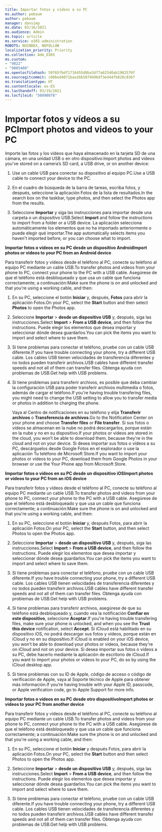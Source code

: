 ```yaml
---
title: Importar fotos y vídeos a su PC
ms.author: pebaum
author: pebaum
manager: dansimp
ms.date: 03/16/2021
ms.audience: Admin
ms.topic: article
ms.service: o365-administration
ROBOTS: NOINDEX, NOFOLLOW
localization_priority: Priority
ms.collection: Adm_O365
ms.custom:
- "9822"
- "9005408"
ms.openlocfilehash: 59765fbdf1716455d8ba3df7a62540ab1982570f
ms.sourcegitcommit: c08bed4071baa3bb5879496df3ed44fb828c8367
ms.translationtype: HT
ms.contentlocale: es-ES
ms.lasthandoff: 03/19/2021
ms.locfileid: "50898078"
---
```

# <a name="import-photos-and-videos-to-your-pc"></a><span data-ttu-id="a932a-102">Importar fotos y vídeos a su PC</span><span class="sxs-lookup"><span data-stu-id="a932a-102">Import photos and videos to your PC</span></span>

<span data-ttu-id="a932a-103">Importe las fotos y los vídeos que haya almacenado en la tarjeta SD de una cámara, en una unidad USB o en otro dispositivo:</span><span class="sxs-lookup"><span data-stu-id="a932a-103">Import photos and videos you've stored on a camera’s SD card, a USB drive, or on another device:</span></span>

1. <span data-ttu-id="a932a-104">Use un cable USB para conectar su dispositivo al equipo PC.</span><span class="sxs-lookup"><span data-stu-id="a932a-104">Use a USB cable to connect your device to the PC.</span></span>

1. <span data-ttu-id="a932a-105">En el cuadro de búsqueda de la barra de tareas, escriba fotos, y después, seleccione la aplicación Fotos de la lista de resultados.</span><span class="sxs-lookup"><span data-stu-id="a932a-105">In the search box on the taskbar, type photos, and then select the Photos app from the results.</span></span>

1. <span data-ttu-id="a932a-106">Seleccione **Importar** y siga las instrucciones para importar desde una carpeta o un dispositivo USB.</span><span class="sxs-lookup"><span data-stu-id="a932a-106">Select **Import** and follow the instructions to import from a folder or a USB device.</span></span> <span data-ttu-id="a932a-107">La aplicación selecciona automáticamente los elementos que no ha importado anteriormente o puede elegir qué importar.</span><span class="sxs-lookup"><span data-stu-id="a932a-107">The app automatically selects items you haven't imported before, or you can choose what to import.</span></span>

<span data-ttu-id="a932a-108">**Importar fotos o vídeos en su PC desde un dispositivo Android**</span><span class="sxs-lookup"><span data-stu-id="a932a-108">**Import photos or videos to your PC from an Android device**</span></span>

<span data-ttu-id="a932a-109">Para transferir fotos y vídeos desde el teléfono al PC, conecte su teléfono al equipo PC mediante un cable USB.</span><span class="sxs-lookup"><span data-stu-id="a932a-109">To transfer photos and videos from your phone to PC, connect your phone to the PC with a USB cable.</span></span> <span data-ttu-id="a932a-110">Asegúrese de que el teléfono está desbloqueado y que usa un cable que funciona correctamente; a continuación:</span><span class="sxs-lookup"><span data-stu-id="a932a-110">Make sure the phone is on and unlocked and that you're using a working cable, and then:</span></span>

1. <span data-ttu-id="a932a-111">En su PC, seleccione el botón **Iniciar** y, después, **Fotos** para abrir la aplicación Fotos.</span><span class="sxs-lookup"><span data-stu-id="a932a-111">On your PC, select the **Start** button and then select **Photos** to open the Photos app.</span></span>

1. <span data-ttu-id="a932a-112">Seleccione **Importar** > **desde un dispositivo USB** y, después, siga las instrucciones.</span><span class="sxs-lookup"><span data-stu-id="a932a-112">Select **Import** > **From a USB device**, and then follow the instructions.</span></span> <span data-ttu-id="a932a-113">Puede elegir los elementos que desea importar y seleccionar dónde desea guardarlos.</span><span class="sxs-lookup"><span data-stu-id="a932a-113">You can pick the items you want to import and select where to save them.</span></span>

1. <span data-ttu-id="a932a-114">Si tiene problemas para conectar el teléfono, pruebe con un cable USB diferente.</span><span class="sxs-lookup"><span data-stu-id="a932a-114">If you have trouble connecting your phone, try a different USB cable.</span></span> <span data-ttu-id="a932a-115">Los cables USB tienen velocidades de transferencia diferentes y no todos pueden transferir archivos.</span><span class="sxs-lookup"><span data-stu-id="a932a-115">USB cables have different transfer speeds and not all of them can transfer files.</span></span> <span data-ttu-id="a932a-116">Obtenga ayuda con problemas de USB.</span><span class="sxs-lookup"><span data-stu-id="a932a-116">Get help with USB problems.</span></span>

1. <span data-ttu-id="a932a-117">Si tiene problemas para transferir archivos, es posible que deba cambiar la configuración USB para poder transferir archivos multimedia o fotos, además de cargar el teléfono.</span><span class="sxs-lookup"><span data-stu-id="a932a-117">If you're having trouble transfering files, you might need to change the USB setting to allow you to transfer media or photos in addition to charging the phone.</span></span> 

    <span data-ttu-id="a932a-118">Vaya al Centro de notificaciones en su teléfono y elija **Transferir archivos** o **Transferencia de archivos**.</span><span class="sxs-lookup"><span data-stu-id="a932a-118">Go to the Notification Center on your phone and choose **Transfer files** or **File transfer**.</span></span> <span data-ttu-id="a932a-119">Si sus fotos o vídeos se almacenan en la nube no podrá descargarlos, porque están en la nube y no en su dispositivo.</span><span class="sxs-lookup"><span data-stu-id="a932a-119">If your photos or videos are stored in the cloud, you won’t be able to download them, because they're in the cloud and not on your device.</span></span> <span data-ttu-id="a932a-120">Si desea importar sus fotos o vídeos a su PC, descárguelos desde Google Fotos en el explorador o use la aplicación Tu teléfono de Microsoft Store.</span><span class="sxs-lookup"><span data-stu-id="a932a-120">If you want to import your photos or videos to your PC, download them from Google Photos in your browser or use the Your Phone app from Microsoft Store.</span></span>

<span data-ttu-id="a932a-121">**Importar fotos o vídeos en su PC desde un dispositivo iOS**</span><span class="sxs-lookup"><span data-stu-id="a932a-121">**Import photos or videos to your PC from an iOS device**</span></span>

<span data-ttu-id="a932a-122">Para transferir fotos y vídeos desde el teléfono al PC, conecte su teléfono al equipo PC mediante un cable USB.</span><span class="sxs-lookup"><span data-stu-id="a932a-122">To transfer photos and videos from your phone to PC, connect your phone to the PC with a USB cable.</span></span> <span data-ttu-id="a932a-123">Asegúrese de que el teléfono está desbloqueado y que usa un cable que funciona correctamente; a continuación:</span><span class="sxs-lookup"><span data-stu-id="a932a-123">Make sure the phone is on and unlocked and that you're using a working cable, and then:</span></span>

1. <span data-ttu-id="a932a-124">En su PC, seleccione el botón **Iniciar** y, después Fotos, para abrir la aplicación Fotos.</span><span class="sxs-lookup"><span data-stu-id="a932a-124">On your PC, select the **Start** button, and then select Photos to open the Photos app.</span></span>

1. <span data-ttu-id="a932a-125">Seleccione **Importar** > **desde un dispositivo USB** y, después, siga las instrucciones.</span><span class="sxs-lookup"><span data-stu-id="a932a-125">Select **Import** > **From a USB device**, and then follow the instructions.</span></span> <span data-ttu-id="a932a-126">Puede elegir los elementos que desea importar y seleccionar dónde desea guardarlos.</span><span class="sxs-lookup"><span data-stu-id="a932a-126">You can pick the items you want to import and select where to save them.</span></span>

1. <span data-ttu-id="a932a-127">Si tiene problemas para conectar el teléfono, pruebe con un cable USB diferente.</span><span class="sxs-lookup"><span data-stu-id="a932a-127">If you have trouble connecting your phone, try a different USB cable.</span></span> <span data-ttu-id="a932a-128">Los cables USB tienen velocidades de transferencia diferentes y no todos pueden transferir archivos.</span><span class="sxs-lookup"><span data-stu-id="a932a-128">USB cables have different transfer speeds and not all of them can transfer files.</span></span> <span data-ttu-id="a932a-129">Obtenga ayuda con problemas de USB.</span><span class="sxs-lookup"><span data-stu-id="a932a-129">Get help with USB problems.</span></span>

1. <span data-ttu-id="a932a-130">Si tiene problemas para transferir archivos, asegúrese de que su teléfono está desbloqueado y, cuando vea la notificación **Confiar en este dispositivo**, seleccione **Aceptar**.</span><span class="sxs-lookup"><span data-stu-id="a932a-130">If you're having trouble transfering files, make sure your phone is unlocked, and when you see the **Trust this device** notification, select **Accept**.</span></span> <span data-ttu-id="a932a-131">Si iCloud está habilitado en su dispositivo iOS, no podrá descargar sus fotos y vídeos, porque están en iCloud y no en su dispositivo.</span><span class="sxs-lookup"><span data-stu-id="a932a-131">If iCloud is enabled on your iOS device, you won’t be able to download your photos or videos, because they're on iCloud and not on your device.</span></span> <span data-ttu-id="a932a-132">Si desea importar sus fotos o vídeos a su PC, debe hacerlo mediante la aplicación de escritorio de iCloud.</span><span class="sxs-lookup"><span data-stu-id="a932a-132">If you want to import your photos or videos to your PC, do so by using the iCloud desktop app.</span></span>

1. <span data-ttu-id="a932a-133">Si tiene problemas con su ID de Apple, código de acceso o código de verificación de Apple, vaya al Soporte técnico de Apple para obtener más información.</span><span class="sxs-lookup"><span data-stu-id="a932a-133">If you’re having trouble with your Apple ID, passcode, or Apple verification code, go to Apple Support for more info.</span></span>

<span data-ttu-id="a932a-134">**Importar fotos o vídeos en su PC desde otro dispositivo**</span><span class="sxs-lookup"><span data-stu-id="a932a-134">**Import photos or videos to your PC from another device**</span></span>

<span data-ttu-id="a932a-135">Para transferir fotos y vídeos desde el teléfono al PC, conecte su teléfono al equipo PC mediante un cable USB.</span><span class="sxs-lookup"><span data-stu-id="a932a-135">To transfer photos and videos from your phone to PC, connect your phone to the PC with a USB cable.</span></span> <span data-ttu-id="a932a-136">Asegúrese de que el teléfono está desbloqueado y que usa un cable que funciona correctamente; a continuación:</span><span class="sxs-lookup"><span data-stu-id="a932a-136">Make sure the phone is on and unlocked and that you're using a working cable, and then:</span></span>

1. <span data-ttu-id="a932a-137">En su PC, seleccione el botón **Iniciar** y después Fotos, para abrir la aplicación Fotos.</span><span class="sxs-lookup"><span data-stu-id="a932a-137">On your PC, select the **Start** button and then select Photos to open the Photos app.</span></span>

1. <span data-ttu-id="a932a-138">Seleccione **Importar** > **desde un dispositivo USB** y, después, siga las instrucciones.</span><span class="sxs-lookup"><span data-stu-id="a932a-138">Select **Import** > **From a USB device**, and then follow the instructions.</span></span> <span data-ttu-id="a932a-139">Puede elegir los elementos que desea importar y seleccionar dónde desea guardarlos.</span><span class="sxs-lookup"><span data-stu-id="a932a-139">You can pick the items you want to import and select where to save them.</span></span>

1. <span data-ttu-id="a932a-140">Si tiene problemas para conectar el teléfono, pruebe con un cable USB diferente.</span><span class="sxs-lookup"><span data-stu-id="a932a-140">If you have trouble connecting your phone, try a different USB cable.</span></span> <span data-ttu-id="a932a-141">Los cables USB tienen velocidades de transferencia diferentes y no todos pueden transferir archivos.</span><span class="sxs-lookup"><span data-stu-id="a932a-141">USB cables have different transfer speeds and not all of them can transfer files.</span></span> <span data-ttu-id="a932a-142">Obtenga ayuda con problemas de USB.</span><span class="sxs-lookup"><span data-stu-id="a932a-142">Get help with USB problems.</span></span>


